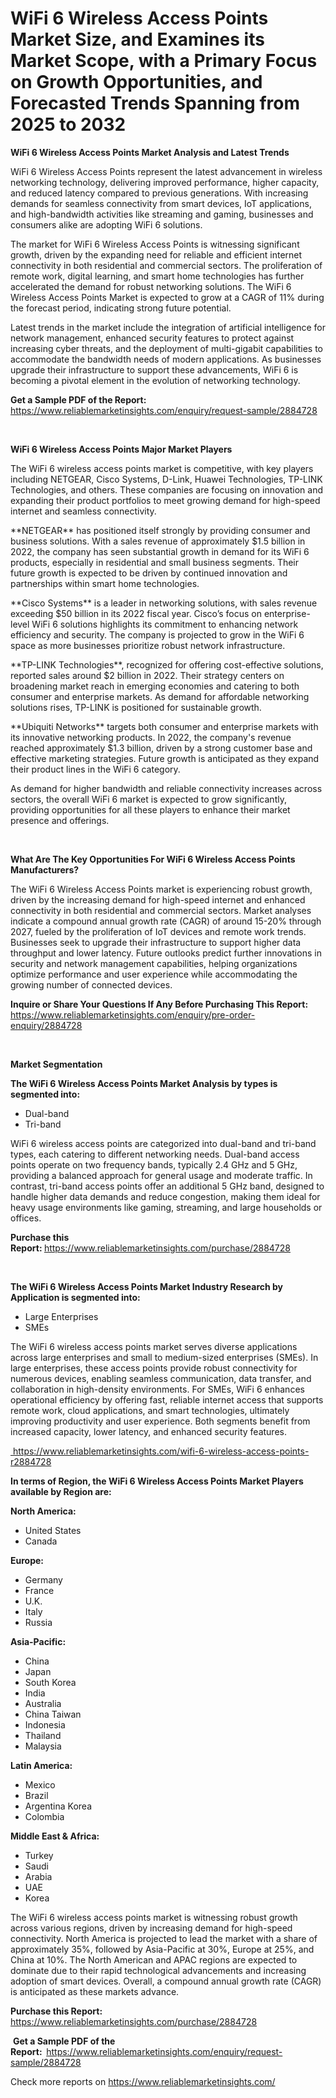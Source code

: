 <p><h1>WiFi 6 Wireless Access Points Market Size, and Examines its Market Scope, with a Primary Focus on Growth Opportunities, and Forecasted Trends Spanning from 2025 to 2032</h1></p><p><strong>WiFi 6 Wireless Access Points Market Analysis and Latest Trends</strong></p>
<p><p>WiFi 6 Wireless Access Points represent the latest advancement in wireless networking technology, delivering improved performance, higher capacity, and reduced latency compared to previous generations. With increasing demands for seamless connectivity from smart devices, IoT applications, and high-bandwidth activities like streaming and gaming, businesses and consumers alike are adopting WiFi 6 solutions. </p><p>The market for WiFi 6 Wireless Access Points is witnessing significant growth, driven by the expanding need for reliable and efficient internet connectivity in both residential and commercial sectors. The proliferation of remote work, digital learning, and smart home technologies has further accelerated the demand for robust networking solutions. The WiFi 6 Wireless Access Points Market is expected to grow at a CAGR of 11% during the forecast period, indicating strong future potential.</p><p>Latest trends in the market include the integration of artificial intelligence for network management, enhanced security features to protect against increasing cyber threats, and the deployment of multi-gigabit capabilities to accommodate the bandwidth needs of modern applications. As businesses upgrade their infrastructure to support these advancements, WiFi 6 is becoming a pivotal element in the evolution of networking technology.</p></p>
<p><strong>Get a Sample PDF of the Report:&nbsp;</strong> <a href="https://www.reliablemarketinsights.com/enquiry/request-sample/2884728?utm_campaign=3277&utm_medium=2&utm_source=Github&utm_content=ia&utm_term=13032025&utm_id=wifi-6-wireless-access-points">https://www.reliablemarketinsights.com/enquiry/request-sample/2884728</a></p>
<p>&nbsp;</p>
<p><strong>WiFi 6 Wireless Access Points Major Market Players</strong></p>
<p><p>The WiFi 6 wireless access points market is competitive, with key players including NETGEAR, Cisco Systems, D-Link, Huawei Technologies, TP-LINK Technologies, and others. These companies are focusing on innovation and expanding their product portfolios to meet growing demand for high-speed internet and seamless connectivity.</p><p>**NETGEAR** has positioned itself strongly by providing consumer and business solutions. With a sales revenue of approximately $1.5 billion in 2022, the company has seen substantial growth in demand for its WiFi 6 products, especially in residential and small business segments. Their future growth is expected to be driven by continued innovation and partnerships within smart home technologies.</p><p>**Cisco Systems** is a leader in networking solutions, with sales revenue exceeding $50 billion in its 2022 fiscal year. Cisco’s focus on enterprise-level WiFi 6 solutions highlights its commitment to enhancing network efficiency and security. The company is projected to grow in the WiFi 6 space as more businesses prioritize robust network infrastructure.</p><p>**TP-LINK Technologies**, recognized for offering cost-effective solutions, reported sales around $2 billion in 2022. Their strategy centers on broadening market reach in emerging economies and catering to both consumer and enterprise markets. As demand for affordable networking solutions rises, TP-LINK is positioned for sustainable growth.</p><p>**Ubiquiti Networks** targets both consumer and enterprise markets with its innovative networking products. In 2022, the company's revenue reached approximately $1.3 billion, driven by a strong customer base and effective marketing strategies. Future growth is anticipated as they expand their product lines in the WiFi 6 category.</p><p>As demand for higher bandwidth and reliable connectivity increases across sectors, the overall WiFi 6 market is expected to grow significantly, providing opportunities for all these players to enhance their market presence and offerings.</p></p>
<p>&nbsp;</p>
<p><strong>What Are The Key Opportunities For WiFi 6 Wireless Access Points Manufacturers?</strong></p>
<p><p>The WiFi 6 Wireless Access Points market is experiencing robust growth, driven by the increasing demand for high-speed internet and enhanced connectivity in both residential and commercial sectors. Market analyses indicate a compound annual growth rate (CAGR) of around 15-20% through 2027, fueled by the proliferation of IoT devices and remote work trends. Businesses seek to upgrade their infrastructure to support higher data throughput and lower latency. Future outlooks predict further innovations in security and network management capabilities, helping organizations optimize performance and user experience while accommodating the growing number of connected devices.</p></p>
<p><strong>Inquire or Share Your Questions If Any Before Purchasing This Report:</strong> <a href="https://www.reliablemarketinsights.com/enquiry/pre-order-enquiry/2884728?utm_campaign=3277&utm_medium=2&utm_source=Github&utm_content=ia&utm_term=13032025&utm_id=wifi-6-wireless-access-points">https://www.reliablemarketinsights.com/enquiry/pre-order-enquiry/2884728</a></p>
<p>&nbsp;</p>
<p><strong>Market Segmentation</strong></p>
<p><strong>The WiFi 6 Wireless Access Points Market Analysis by types is segmented into:</strong></p>
<p><ul><li>Dual-band</li><li>Tri-band</li></ul></p>
<p><p>WiFi 6 wireless access points are categorized into dual-band and tri-band types, each catering to different networking needs. Dual-band access points operate on two frequency bands, typically 2.4 GHz and 5 GHz, providing a balanced approach for general usage and moderate traffic. In contrast, tri-band access points offer an additional 5 GHz band, designed to handle higher data demands and reduce congestion, making them ideal for heavy usage environments like gaming, streaming, and large households or offices.</p></p>
<p><strong>Purchase this Report:&nbsp;</strong><a href="https://www.reliablemarketinsights.com/purchase/2884728?utm_campaign=3277&utm_medium=2&utm_source=Github&utm_content=ia&utm_term=13032025&utm_id=wifi-6-wireless-access-points">https://www.reliablemarketinsights.com/purchase/2884728</a></p>
<p>&nbsp;</p>
<p><strong>The WiFi 6 Wireless Access Points Market Industry Research by Application is segmented into:</strong></p>
<p><ul><li>Large Enterprises</li><li>SMEs</li></ul></p>
<p><p>The WiFi 6 wireless access points market serves diverse applications across large enterprises and small to medium-sized enterprises (SMEs). In large enterprises, these access points provide robust connectivity for numerous devices, enabling seamless communication, data transfer, and collaboration in high-density environments. For SMEs, WiFi 6 enhances operational efficiency by offering fast, reliable internet access that supports remote work, cloud applications, and smart technologies, ultimately improving productivity and user experience. Both segments benefit from increased capacity, lower latency, and enhanced security features.</p></p>
<p><a href="https://www.reliablemarketinsights.com/wifi-6-wireless-access-points-r2884728?utm_campaign=3277&utm_medium=2&utm_source=Github&utm_content=ia&utm_term=13032025&utm_id=wifi-6-wireless-access-points">&nbsp;https://www.reliablemarketinsights.com/wifi-6-wireless-access-points-r2884728</a></p>
<p><strong>In terms of Region, the WiFi 6 Wireless Access Points Market Players available by Region are:</strong></p>
<p>
    <p> <strong> North America: </strong>
        <ul>
            <li>United States</li>
            <li>Canada</li>
        </ul>
        </p> 
    <p> <strong> Europe: </strong>
        <ul>
            <li>Germany</li>
            <li>France</li>
            <li>U.K.</li>
            <li>Italy</li>
            <li>Russia</li>
        </ul>
        </p> 
    <p> <strong> Asia-Pacific: </strong>
        <ul>
            <li>China</li>
            <li>Japan</li>
            <li>South Korea</li>
            <li>India</li>
            <li>Australia</li>
            <li>China Taiwan</li>
            <li>Indonesia</li>
            <li>Thailand</li>
            <li>Malaysia</li>
        </ul>
        </p> 
    <p> <strong> Latin America: </strong>
        <ul>
            <li>Mexico</li>
            <li>Brazil</li>
            <li>Argentina Korea</li>
            <li>Colombia</li>
        </ul>
        </p> 
    <p> <strong> Middle East & Africa: </strong>
        <ul>
            <li>Turkey</li>
            <li>Saudi</li>
            <li>Arabia</li>
            <li>UAE</li>
            <li>Korea</li>
        </ul>
    </p>
    </p>
<p><p>The WiFi 6 wireless access points market is witnessing robust growth across various regions, driven by increasing demand for high-speed connectivity. North America is projected to lead the market with a share of approximately 35%, followed by Asia-Pacific at 30%, Europe at 25%, and China at 10%. The North American and APAC regions are expected to dominate due to their rapid technological advancements and increasing adoption of smart devices. Overall, a compound annual growth rate (CAGR) is anticipated as these markets advance.</p></p>
<p><strong>Purchase this Report: </strong><a href="https://www.reliablemarketinsights.com/purchase/2884728?utm_campaign=3277&utm_medium=2&utm_source=Github&utm_content=ia&utm_term=13032025&utm_id=wifi-6-wireless-access-points">https://www.reliablemarketinsights.com/purchase/2884728</a></p>
<p>&nbsp;<strong>Get a Sample PDF of the Report:&nbsp;&nbsp;</strong><a href="https://www.reliablemarketinsights.com/enquiry/request-sample/2884728?utm_campaign=3277&utm_medium=2&utm_source=Github&utm_content=ia&utm_term=13032025&utm_id=wifi-6-wireless-access-points">https://www.reliablemarketinsights.com/enquiry/request-sample/2884728</a></p>
<p><strong></strong></p>
<p>Check more reports on <a href="https://www.reliablemarketinsights.com/?utm_campaign=3277&utm_medium=2&utm_source=Github&utm_content=ia&utm_term=13032025&utm_id=wifi-6-wireless-access-points">https://www.reliablemarketinsights.com/</a></p>